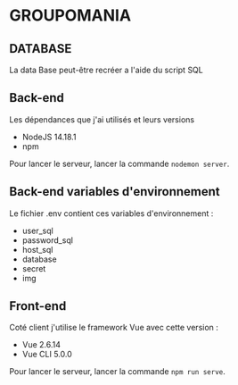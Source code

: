 # GROUPOMANIA

## DATABASE

La data Base peut-être recréer a l'aide du script SQL

## Back-end

Les dépendances que j'ai utilisés et leurs versions

-   NodeJS 14.18.1
-   npm

Pour lancer le serveur, lancer la commande `nodemon server`.

## Back-end variables d'environnement

Le fichier .env contient ces variables d'environnement :

- user_sql 
- password_sql 
- host_sql 
- database 
- secret 
- img 
    

## Front-end

Coté client j'utilise le framework Vue avec cette version :

-   Vue 2.6.14
- Vue CLI 5.0.0

Pour lancer le serveur, lancer la commande `npm run serve`.

